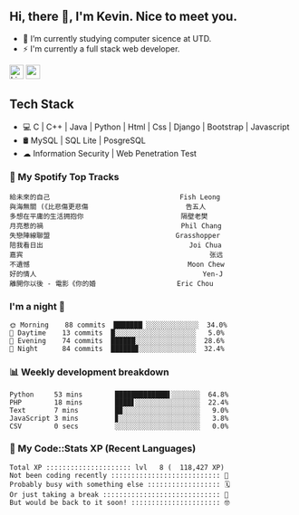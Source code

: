 ## Hi, there 👋, I'm Kevin. Nice to meet you.

- 🌱 I’m currently studying computer sicence at UTD.
- ⚡ I'm currently a full stack web developer.

<a href="https://www.linkedin.com/in/kevin12686/"><img alt="LinkedIn" src="https://img.shields.io/badge/linkedin%20-%230077B5.svg?&style=for-the-badge&logo=linkedin&logoColor=white" height=25></a>
<a href="https://www.instagram.com/kevin12686/"><img src="https://img.shields.io/badge/instagram-3f729b?&style=for-the-badge&logo=instagram&logoColor=white" height=25></a>

## Tech Stack

* 💻 C | C++ | Java | Python | Html | Css | Django | Bootstrap | Javascript
* 🛢️ MySQL | SQL Lite | PosgreSQL
* ☁ Information Security | Web Penetration Test

### 🎵 My Spotify Top Tracks

<!-- spotify start -->

```text
給未來的自己                                Fish Leong
與海無關 (《比悲傷更悲傷                        告五人
多想在平庸的生活拥抱你                        隔壁老樊
月亮惹的禍                                  Phil Chang
失戀陣線聯盟                               Grasshopper
陪我看日出                                    Joi Chua
嘉宾                                              张远
不遺憾                                       Moon Chew
好的情人                                         Yen-J
離開你以後 - 電影《你的婚                    Eric Chou
```

<!-- spotify end -->

### I'm a night 🦉

<!-- early_bird start -->

```text
🌞 Morning    88 commits  ███████▏░░░░░░░░░░░░░  34.0%
🌆 Daytime    13 commits  █░░░░░░░░░░░░░░░░░░░░   5.0%
🌃 Evening    74 commits  ██████░░░░░░░░░░░░░░░  28.6%
🌙 Night      84 commits  ██████▊░░░░░░░░░░░░░░  32.4%
```

<!-- early_bird end -->

### 📊 Weekly development breakdown

<!-- code_time start -->

```text
Python     53 mins        █████████████▌░░░░░░░  64.8%
PHP        18 mins        ████▋░░░░░░░░░░░░░░░░  22.4%
Text       7 mins         █▉░░░░░░░░░░░░░░░░░░░   9.0%
JavaScript 3 mins         ▊░░░░░░░░░░░░░░░░░░░░   3.8%
CSV        0 secs         ░░░░░░░░░░░░░░░░░░░░░   0.0%
```

<!-- code_time end -->

### 🧰 My Code::Stats XP (Recent Languages)

<!-- codestats start -->

```text
Total XP ::::::::::::::::::::: lvl   8 (  118,427 XP) 
Not been coding recently ::::::::::::::::::::::::::: 🙈
Probably busy with something else :::::::::::::::::: 🗓
Or just taking a break ::::::::::::::::::::::::::::: 🌴
But would be back to it soon! :::::::::::::::::::::: 🤓
```

<!-- codestats end -->
